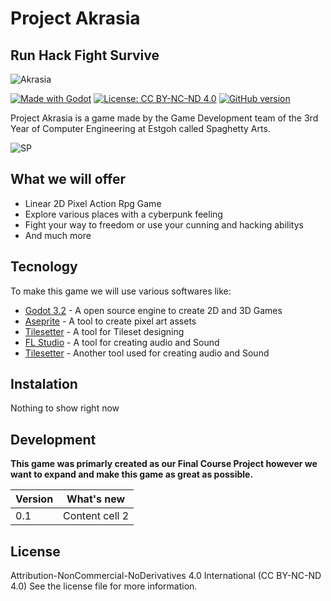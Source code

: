 # Project Akrasia
## Run Hack Fight Survive

![Akrasia](https://i.ibb.co/6Rmp13J/Project.png)

[![Made with Godot](https://img.shields.io/badge/Godot-v3.2-%23478cbf?logo=godot-engine&logoColor=white)](https://unity3d.com) [![License: CC BY-NC-ND 4.0](https://img.shields.io/badge/License-CC%20BY--NC--ND%204.0-lightgrey.svg)](https://creativecommons.org/licenses/by-nc-nd/4.0/) [![GitHub version](https://d25lcipzij17d.cloudfront.net/badge.svg?id=gh&type=6&v=0.1&x2=0)](https://github.com/Naereen/StrapDown.js)

Project Akrasia is a game made by the Game Development team of the 3rd Year of Computer Engineering at Estgoh called Spaghetty Arts.

![SP](https://i.ibb.co/SmV4JZ2/4a2a0db8-85d7-4b30-b4d0-473272c3c38d-200x200.png)

## What we will offer

- Linear 2D Pixel Action Rpg Game
- Explore various places with a cyberpunk feeling
- Fight your way to freedom or use your cunning and hacking abilitys
- And much more

## Tecnology

To make this game we will use various softwares like:

- [Godot 3.2] - A open source engine to create 2D and 3D Games
- [Aseprite] - A tool to create pixel art assets
- [Tilesetter] - A tool for Tileset designing
- [FL Studio] - A tool for creating audio and Sound
- [Tilesetter] -  Another tool used for creating audio and Sound

## Instalation

Nothing to show right now

## Development

**This game was primarly created as our Final Course Project however we want to expand and make this game as great as possible.**

Version | What's new
------------ | -------------
0.1 | Content cell 2


   
## License

Attribution-NonCommercial-NoDerivatives 4.0 International (CC BY-NC-ND 4.0)
See the license file for more information.

   [Godot 3.2]: <https://godotengine.org/>
   [Aseprite]: <https://www.aseprite.org/>
   [Tilesetter]: <https://www.tilesetter.org/>
   [FL Studio]: <https://www.image-line.com/>
   [Studio One 5]: <https://shop.presonus.com/Studio-One-5-Professional>

